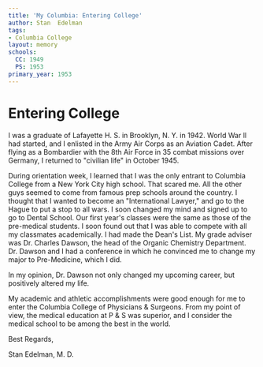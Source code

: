 ```yaml
---
title: 'My Columbia: Entering College'
author: Stan  Edelman
tags:
- Columbia College
layout: memory
schools:
  CC: 1949
  PS: 1953
primary_year: 1953
---
```

# Entering College

I was a graduate of Lafayette H. S. in Brooklyn, N. Y. in 1942.  World War ll had started, and I enlisted in the Army Air Corps as an Aviation Cadet. After flying as a Bombardier with the 8th Air Force in 35 combat missions over Germany, I returned to "civilian life" in October 1945.

During orientation week, I learned that I was the only entrant to Columbia College from a New York City high school. That scared me. All the other guys seemed to come from famous prep schools around the country. I thought that I wanted to become an "International Lawyer," and go to the Hague to put a stop to all wars. I soon changed my mind and signed up to go to Dental School. Our first year's classes were the same as those of the pre-medical students. I soon found out that I was able to compete with all my classmates academically. I had made the Dean's List. My grade adviser was Dr. Charles Dawson, the head of the Organic Chemistry Department.  Dr. Dawson and I had a conference in which he convinced me to change my major to Pre-Medicine, which I did.

In my opinion, Dr. Dawson not only changed my upcoming career, but positively altered my life.

My academic and athletic accomplishments were good enough for me to enter the Columbia College of Physicians & Surgeons. From my point of view, the medical education at P & S was superior, and I consider the medical school to be among the best in the world.

Best Regards,

Stan Edelman, M. D.
